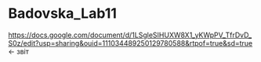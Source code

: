 # Badovska_Lab11
https://docs.google.com/document/d/1LSgleSIHUXW8X1_yKWpPV_TfrDvD_S0z/edit?usp=sharing&ouid=111034489250129780588&rtpof=true&sd=true <- звіт 
